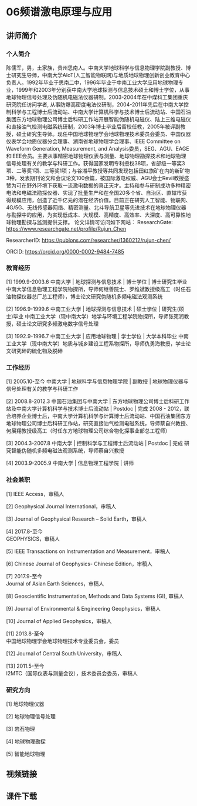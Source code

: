 # 06频谱激电原理与应用
## 讲师简介
### 个人简介
陈儒军，男，土家族，贵州思南人。中南大学地球科学与信息物理学院副教授、博士研究生导师，中南大学AIoT(人工智能物联网)与地质地球物理创新创业教育中心负责人。1992年毕业于思南二中，1996年毕业于中南工业大学应用地球物理专业，1999年和2003年分别获中南大学地球探测与信息技术硕士和博士学位，从事地球物理信号处理及伪随机电磁法仪器研制。2003-2004年在中煤科工集团重庆研究院任访问学者, 从事防爆高密度电法仪研制，2004-2011年先后在中南大学控制科学与工程博士后流动站、中南大学计算机科学与技术博士后流动站、中国石油集团东方地球物理公司博士后科研工作站开展智能伪随机电磁仪、陆上三维电磁仪和直接油气检测电磁系统研制，2003年博士毕业后留校任教，2005年被评副教授，硕士研究生导师。现任中国地球物理学会地球物理技术委员会委员、中国仪器仪表学会地质仪器分会理事、湖南省地球物理学会理事、IEEE Committee on Waveform Generation, Measurement, and Analysis委员，SEG、AGU、EAGE和IEEE会员。主要从事精密地球物理仪表与测量、地球物理勘探技术和地球物理信号处理有关的教学与科研工作。获得国家发明专利授权38项，省部级一等奖3项、二等奖1项、三等奖1项；与谷湘平教授等共同发现包括田红旗矿在内的新矿物3种，发表期刊论文和会议论文100余篇，被国际激电权威、AGU会士Revil教授盛赞为可在野外环境下获取一流激电数据的真正天才。主持和参与研制成功多种精密电法和电磁法勘探仪器、实现了批量生产和在全国20多个省、自治区、直辖市获得规模应用，创造了近千亿元的潜在经济价值。目前正在研究人工智能、物联网、4G/5G、无线传感器网络、精密测量、北斗导航卫星等先进技术在地球物理仪器与勘探中的应用，为实现低成本、大规模、高精度、高效率、大深度、高可靠性地球物理勘探与监测提供支撑。
论文详情可访问如下网站：
ResearchGate: https://www.researchgate.net/profile/Rujun_Chen

ResearcherID: https://publons.com/researcher/1360212/rujun-chen/

ORCID: https://orcid.org/0000-0002-9484-7485
 
### 教育经历
[1]   1999.9-2003.6
中南大学  |  地球探测与信息技术  |  博士学位  |  博士研究生毕业
中南大学信息物理工程学院物探所，导师何继善院士、罗维斌教授级高工（时任石油物探仪器总厂总工程师），博士论文研究伪随机多频电磁法观测系统

[2]   1996.9-1999.6
中南工业大学  |  地球探测与信息技术  |  硕士学位  |  研究生(硕士)毕业
中南工业大学（现中南大学）地学与环境工程学院物探所，导师张宪润教授，硕士论文研究多频激电数字信号处理

[3]   1992.9-1996.7
中南工业大学  |  应用地球物理  |  学士学位  |  大学本科毕业
中南工业大学（现中南大学）地质与城乡建设工程系物探所，导师仇勇海教授，学士论文研究砷的硫化物及脱砷

### 工作经历
[1]   2005.10-至今
中南大学  |  地球科学与信息物理学院  |  副教授  | 
地球物理仪器与信号处理有关的教学与科研工作

[2]   2008.8-2012.3
中国石油集团与中南大学  |  东方地球物理公司博士后科研工作站及中南大学计算机科学与技术博士后流动站  |  Postdoc  |  完成
2008 - 2012，联合培养企业博士后，中南大学计算机科学与计算博士后流动站、中国石油集团东方地球物理公司博士后科研工作站，研究直接油气检测电磁系统，导师蔡自兴教授、何展翔教授级高工（时任东方地球物理公司综合物化探事业部总工程师）

[3]   2004.3-2007.8
中南大学  |  控制科学与工程博士后流动站  |  Postdoc  |  完成
研究智能伪随机多频电磁法观测系统，导师蔡自兴教授

[4]   2003.9-2005.9
中南大学  |  信息物理工程学院  |  讲师

### 社会兼职
[1]   IEEE Access，审稿人

[2]   Geophysical Journal International，审稿人

[3]   Journal of Geophysical Research – Solid Earth，审稿人

[4]   2017.8-至今    
GEOPHYSICS，审稿人

[5]   IEEE Transactions on Instrumentation and Measurement，审稿人

[6]   Chinese Journal of Geophysics- Chinese Edition，审稿人

[7]   2017.9-至今    
Journal of Asian Earth Sciences，审稿人

[8]   Geoscientific Instrumentation, Methods and Data Systems (GI), 审稿人

[9]   Journal of Environmental & Engineering Geophysics，审稿人

[10]   Journal of Applied Geophysics，审稿人

[11]   2013.8-至今    
中国地球物理学会地球物理技术专业委员会，委员

[12]   Journal of Central South University，审稿人

[13]   2011.5-至今    
I2MTC（国际仪表与测量会议），技术委员会委员，审稿人

### 研究方向
[1]  地球物理仪器

[2]  地球物理信号处理

[3]  岩石物理

[4]  地球物理勘探

[5]  智能地球物理

## 视频链接


## 课件下载

